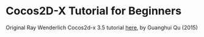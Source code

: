 # Cocos2D-X Tutorial for Beginners

Original Ray Wenderlich Cocos2d-x 3.5 tutorial [here](https://www.raywenderlich.com/1848-cocos2d-x-tutorial-for-beginners), by Guanghui Qu (2015)
